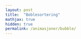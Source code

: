 ```yaml
---
layout: post
title:  "Boblesortering"
mathjax: true
hidden: true
permalink: /animasjoner/bubble/
---
```



<!-- 
<div class="centered-videoplayer">
<video width="720" height="480" controls  loop="true">
  <source src="/assets/sortering/merge_sort/merge_sort.mp4">
</video>
</div> -->



<div style="text-align:center;">
    <script src="https://cdnjs.cloudflare.com/ajax/libs/p5.js/1.1.9/p5.js"></script>
    <script src="https://cdnjs.cloudflare.com/ajax/libs/p5.js/1.1.9/addons/p5.sound.min.js"></script>
    <script src="/assets/sortering/bubble_sort/sketch.es6"></script>
    <div id="canvasForHTML"></div>
</div>